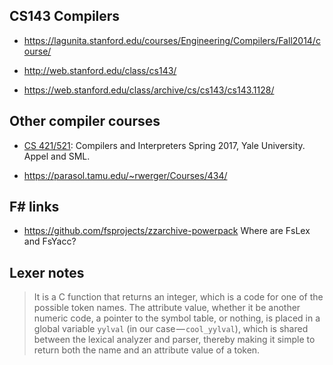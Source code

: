 
## CS143 Compilers

- https://lagunita.stanford.edu/courses/Engineering/Compilers/Fall2014/course/

- http://web.stanford.edu/class/cs143/

- https://web.stanford.edu/class/archive/cs/cs143/cs143.1128/

## Other compiler courses

- [CS 421/521](http://flint.cs.yale.edu/cs421/index.html): Compilers and Interpreters
Spring 2017, Yale University. Appel and SML.

- https://parasol.tamu.edu/~rwerger/Courses/434/

## F# links

- https://github.com/fsprojects/zzarchive-powerpack Where are FsLex and FsYacc?

## Lexer notes

> It is a C function that returns an integer, which is a code for one of the possible token names. The attribute value, whether it be another numeric code, a pointer to the symbol table, or nothing, is placed in a global variable `yylval` (in our case — `cool_yylval`), which is shared between the lexical analyzer and parser, thereby making it simple to return both the name and an attribute value of a token.
